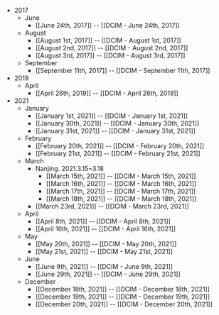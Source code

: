 - 2017
    - June
        - [[June 24th, 2017]] -- [[DCIM - June 24th, 2017]]
    - August
        - [[August 1st, 2017]] -- [[DCIM - August 1st, 2017]]
        - [[August 2nd, 2017]] -- [[DCIM - August 2nd, 2017]]
        - [[August 3rd, 2017]] -- [[DCIM - August 3rd, 2017]]
    - September
        - [[September 11th, 2017]] -- [[DCIM - September 11th, 2017]]
- 2019
    - April
        - [[April 26th, 2019]] -- [[DCIM - April 26th, 2019]]
- 2021
    - January
        - [[January 1st, 2021]] -- [[DCIM - January 1st, 2021]]
        - [[January 30th, 2021]] -- [[DCIM - January 30th, 2021]]
        - [[January 31st, 2021]] -- [[DCIM - January 31st, 2021]]
    - February
        - [[February 20th, 2021]] -- [[DCIM - February 20th, 2021]]
        - [[February 21st, 2021]] -- [[DCIM - February 21st, 2021]]
    - March
        - Nanjing. 2021.3.15~3.18
            - [[March 15th, 2021]] -- [[DCIM - March 15th, 2021]]
            - [[March 16th, 2021]] -- [[DCIM - March 16th, 2021]]
            - [[March 17th, 2021]] -- [[DCIM - March 17th, 2021]]
            - [[March 18th, 2021]] -- [[DCIM - March 18th, 2021]]
        - [[March 23rd, 2021]] -- [[DCIM - March 23rd, 2021]]
    - April
        - [[April 8th, 2021]] -- [[DCIM - April 8th, 2021]]
        - [[April 16th, 2021]] -- [[DCIM - April 16th, 2021]]
    - May
        - [[May 20th, 2021]] -- [[DCIM - May 20th, 2021]]
        - [[May 21st, 2021]] -- [[DCIM - May 21st, 2021]]
    - June
        - [[June 9th, 2021]] -- [[DCIM - June 9th, 2021]]
        - [[June 29th, 2021]] -- [[DCIM - June 29th, 2021]]
    - December
        - [[December 18th, 2021]] -- [[DCIM - December 18th, 2021]]
        - [[December 19th, 2021]] -- [[DCIM - December 19th, 2021]]
        - [[December 20th, 2021]] -- [[DCIM - December 20th, 2021]]
